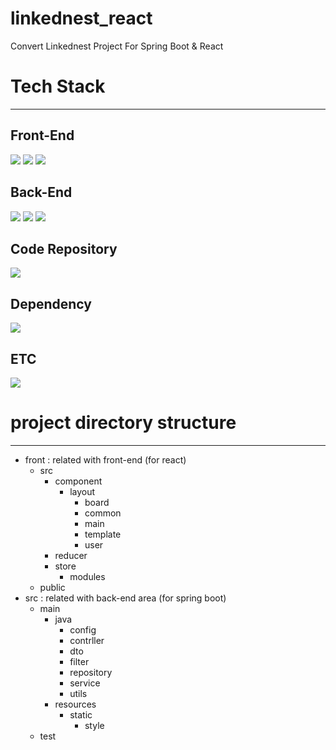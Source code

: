 # linkednest_react
Convert Linkednest Project For Spring Boot &amp; React

# Tech Stack
--------

<!-- <img src="https://img.shields.io/badge/Spring-6DB33F?style=flat&logo=Spring&logoColor=white"> -->
## Front-End
<img src="https://img.shields.io/badge/React-61DAFB?style=flat&logo=React&logoColor=white"> <img src="https://img.shields.io/badge/Redux-764ABC?style=flat&logo=Redux&logoColor=white"> <img src="https://img.shields.io/badge/MUI-007FFF?style=flat&logo=MUI&logoColor=white">

## Back-End
<img src="https://img.shields.io/badge/Spring Boot-6DB33F?style=flat&logo=Spring Boot&logoColor=white">
<img src="https://img.shields.io/badge/OpenJDK-FFFFFF?style=flat&logo=OpenJDK&logoColor=white">
<img src="https://img.shields.io/badge/JavaScript-F7DF1E?style=flat&logo=JavaScript&logoColor=white">

## Code Repository
<img src="https://img.shields.io/badge/GitHub-181717?style=flat&logo=GitHub&logoColor=white">

## Dependency
<img src="https://img.shields.io/badge/Gradle-02303A?style=flat&logo=Gradle&logoColor=white">

## ETC
<img src="https://img.shields.io/badge/npm-CB3837?style=flat&logo=npm&logoColor=white">


# project directory structure
--------

- front : related with front-end (for react)
  - src
    - component
      - layout
        - board
        - common
        - main
        - template
        - user
    - reducer
    - store
      - modules
  - public    
- src : related with back-end area (for spring boot)
  - main
    - java
      - config
      - contrller
      - dto
      - filter
      - repository
      - service
      - utils
    - resources
      - static
        - style
  - test      
